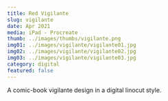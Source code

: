 ```yaml
---
title: Red Vigilante
slug: vigilante
date: Apr 2021
media: iPad - Procreate
thumb: ../images/thumbs/vigilante.png
img01: ../images/vigilante/vigilante01.jpg
img02: ../images/vigilante/vigilante02.jpg
img03: ../images/vigilante/vigilante03.jpg
category: digital
featured: false
---
```


A comic-book vigilante design in a digital linocut style.